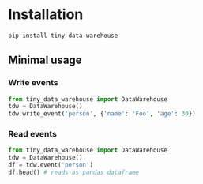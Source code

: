 # Installation

```sh
pip install tiny-data-warehouse
```


## Minimal usage


### Write events
```py
from tiny_data_warehouse import DataWarehouse
tdw = DataWarehouse()
tdw.write_event('person', {'name': 'Foo', 'age': 30})
```


### Read events

```py
from tiny_data_warehouse import DataWarehouse
tdw = DataWarehouse()
df = tdw.event('person')
df.head() # reads as pandas dataframe
```

